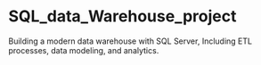 # SQL_data_Warehouse_project
Building a modern data warehouse with SQL Server, Including ETL processes, data modeling, and analytics.
